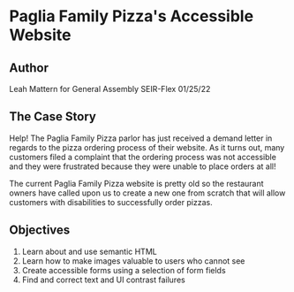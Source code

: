 # Paglia Family Pizza's Accessible Website

## Author
Leah Mattern for General Assembly SEIR-Flex 01/25/22

## The Case Story
Help! The Paglia Family Pizza parlor has just received a demand letter in regards to the pizza ordering process of their website. As it turns out, many customers filed a complaint that the ordering process was not accessible and they were frustrated because they were unable to place orders at all! 

The current Paglia Family Pizza website is pretty old so the restaurant owners have called upon us to create a new one from scratch that will allow customers with disabilities to successfully order pizzas.

## Objectives
1. Learn about and use semantic HTML
2. Learn how to make images valuable to users who cannot see
3. Create accessible forms using a selection of form fields
4. Find and correct text and UI contrast failures